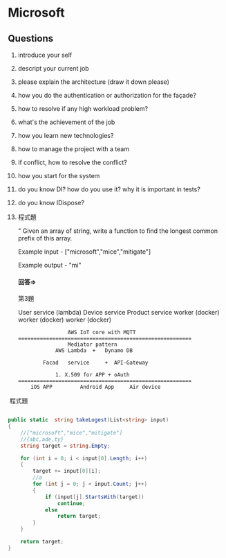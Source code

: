 # Microsoft





## Questions

1. introduce your self

2. descript your current job

3. please explain the architecture (draw it down please)

4. how you do the authentication or authorization for the façade?

5. how to resolve if any high workload problem?

6. what's the achievement of the job

7. how you learn new technologies?

8. how to manage the project with a team

9. if conflict, how to resolve the conflict?

10. how you start for the system

11. do you know DI? how do you use it? why it is important in tests?

12. do you know IDispose?

13. 程式題

    " Given an array of string, write a function to find the longest common prefix of this array.

    Example input - 
    ["microsoft","mice","mitigate"]

    Example output - "mi"

    

    

    #### 回答=>

    第3題


    User service (lambda)	Device service 		Product service 
    	worker (docker)		worker (docker)		worker (docker)
    		
    					AWS IoT core with MQTT 
    	========================================================
    					Mediator pattern
    				AWS Lambda	+	Dynamo DB 
    					
    			Facad 	service		+  API-Gateway
    						
    				1. X.509 for APP + oAuth
    	========================================================
    		iOS APP 		Android App		Air device

​    程式題
​    

```c#

public static  string takeLogest(List<string> input)
{
    //["microsoft","mice","mitigate"]
    //{abc,ade,ty}
    string target = string.Empty;

    for (int i = 0; i < input[0].Length; i++)
    {
        target += input[0][i];
        //a
        for (int j = 0; j < input.Count; j++)
        {
            if (input[j].StartsWith(target))
                continue;
            else
                return target;
        }
    }

    return target;
}
```

